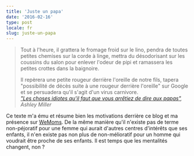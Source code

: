 ```yaml
---
title: 'Juste un papa'
date: '2016-02-16'
type: post
locale: fr
slug: juste-un-papa
---
```


> Tout à l'heure, il grattera le fromage froid sur le lino, pendra de toutes petites chemises sur la corde à linge, mettra du désodorisant sur les coussins du salon pour enlever l'odeur de pipi et ramassera les petites crottes dans la baignoire.
>
> Il repèrera une petite rougeur derrière l'oreille de notre fils, tapera "possibilité de décès suite à une rougeur derrière l'oreille" sur Google et se persuadera qu'il s'agit d'un virus carnivore.  
> <cite>["Les choses idiotes qu'il faut que vous arrêtiez de dire aux papas"](http://www.huffingtonpost.fr/rosie-devereux/les-choses-idiotes-quil-faut-que-vous-arretiez-de-dire-aux-papas_b_9236436.html), Ashley Miller</cite>

Ce texte m'a ému et résume bien les motivations derrière ce blog et ma présence sur [WeMoms](/2016/01/wemoms-app/). De la même manière qu'il n'existe pas de terme non-péjoratif pour une femme qui aurait d'autres centres d'intérêts que ses enfants, il n'en existe pas non plus de non-mélioratif pour un homme qui voudrait être proche de ses enfants. Il est temps que les mentalités changent, non ?
